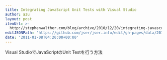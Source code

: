 ```yaml
---
title: Integrating JavaScript Unit Tests with Visual Studio
author: azu
layout: post
itemUrl: >-
  http://stephenwalther.com/blog/archive/2010/12/20/integrating-javascript-unit-tests-with-visual-studio.aspx
editJSONPath: 'https://github.com/jser/jser.info/edit/gh-pages/data/2011/01/index.json'
date: '2011-01-08T04:20:00+00:00'
---
```

Visual StudioでJavaScriptのUnit Testを行う方法
